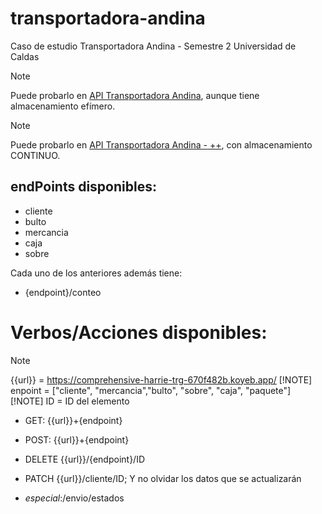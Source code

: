 # transportadora-andina
Caso de estudio Transportadora Andina - Semestre 2 Universidad de Caldas

>[!NOTE]
> Puede probarlo en [API Transportadora Andina](https://transportadora-andina.onrender.com/), aunque tiene almacenamiento efímero.

>[!NOTE]
> Puede probarlo en [API Transportadora Andina - ++](https://comprehensive-harrie-trg-670f482b.koyeb.app/), con almacenamiento CONTINUO.

## endPoints disponibles:
- cliente
- bulto
- mercancia
- caja
- sobre

Cada uno de los anteriores además tiene:

- {endpoint}/conteo

# Verbos/Acciones disponibles:

>[!NOTE]
> {{url}} = https://comprehensive-harrie-trg-670f482b.koyeb.app/
>[!NOTE]
> enpoint = ["cliente", "mercancia","bulto", "sobre", "caja", "paquete"]
>[!NOTE]
> ID = ID del elemento

- GET: {{url}}+{endpoint}
- POST: {{url}}+{endpoint}
- DELETE {{url}}/{endpoint}/ID
- PATCH {{url}}/cliente/ID; Y no olvidar los datos que se actualizarán

- _especial_:/envio/estados
